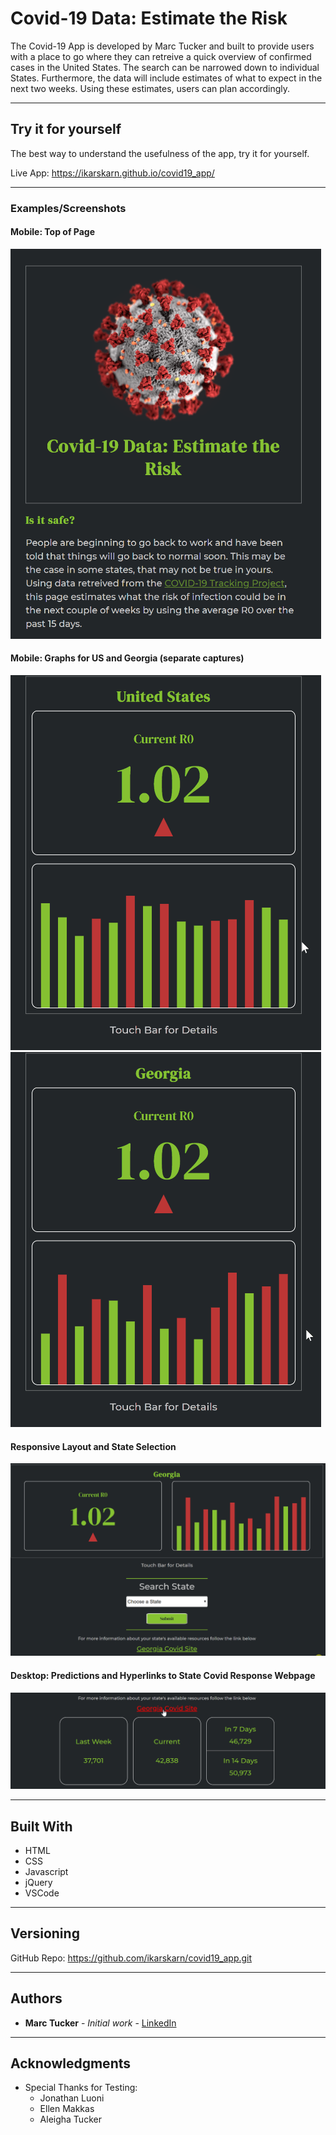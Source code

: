 # Covid-19 Data: Estimate the Risk

The Covid-19 App is developed by Marc Tucker and built to provide users with a place to go where they can retreive a quick overview of confirmed cases in the United States.  The search can be narrowed down to individual States.  Furthermore, the data will include estimates of what to expect in the next two weeks.  Using these estimates, users can plan accordingly. 

___

## Try it for yourself

The best way to understand the usefulness of the app, try it for yourself. 

Live App: https://ikarskarn.github.io/covid19_app/

___

### Examples/Screenshots

#### Mobile: Top of Page

![Covid-19 App Top of Page](/images/CovidApp_PageTop.PNG)

#### Mobile: Graphs for US and Georgia (separate captures)

![Covid-19 App US Graph Example](/images/covid_graph.gif) ![Covid-19 App State Graph Example](/images/covid_graph_state.gif)

#### Responsive Layout and State Selection

![Covid-19 App Example of Responsive Layout](/images/CovidApp_PageResponsive.PNG)

#### Desktop: Predictions and Hyperlinks to State Covid Response Webpage

![Covid-19 App Example of Predictive Data Section](/images/CovidApp_Data.PNG)

___

## Built With

* HTML
* CSS
* Javascript
* jQuery
* VSCode

___

## Versioning

GitHub Repo: https://github.com/ikarskarn/covid19_app.git  

___

## Authors

* **Marc Tucker** - *Initial work* - [LinkedIn](https://www.linkedin.com/in/marc-tucker-3190884)

___

## Acknowledgments

* Special Thanks for Testing:
    * Jonathan Luoni
    * Ellen Makkas
    * Aleigha Tucker
